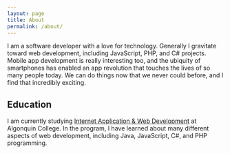 ```yaml
---
layout: page
title: About
permalink: /about/
---
```


I am a software developer with a love for technology. Generally I gravitate toward web development, including JavaScript, PHP, and C# projects. Mobile app development is really interesting too, and the ubiquity of smartphones has enabled an app revolution that touches the lives of so many people today. We can do things now that we never could before, and I find that incredibly exciting.

## Education

I am currently studying [Internet Application & Web Development][IAWD] at Algonquin College. In the program, I have learned about many different aspects of web development, including Java, JavaScript, C#, and PHP programming.

[IAWD]: http://www3.algonquincollege.com/sat/program/internet-applications-web-development/
